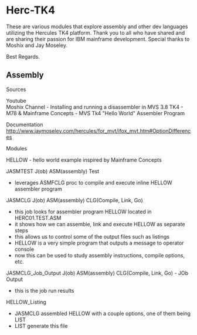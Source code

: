 # Herc-TK4

These are various modules that explore assembly and other dev languages utilizing the Hercules TK4 platform.
Thank you to all who have shared and are sharing their passion for IBM mainframe development.
Special thanks to Moshix and Jay Moseley.

Best Regards.

Assembly
--------
Sources 

Youtube         
Moshix Channel - Installing and running a disassembler in MVS 3.8 TK4 - M78 &
Mainframe Concepts - MVS Tk4 "Hello World" Assembler Program
             
Documentation  http://www.jaymoseley.com/hercules/for_mvt/ifox_mvt.htm#OptionDifferences
             
Modules

HELLOW  - hello world example inspired by Mainframe Concepts 
    
JASMTEST 
J(ob) ASM(assembly) Test
- leverages ASMFCLG proc to compile and execute inline HELLOW assembler program  
    
JASMCLG 
J(ob) ASM(assembly) CLG(Compile, Link, Go)
- this job looks for assembler program HELLOW located in HERC01.TEST.ASM
- it shows how we can assemble, link and execute HELLOW as separate steps
- this allows us to control some of the output files such as listings
- HELLOW is a very simple program that outputs a message to operator console
- now this can be used to study assembly instructions, compile options, etc.

JASMCLG_Job_Output
J(ob) ASM(assembly) CLG(Compile, Link, Go) - JOb Output
- this is the job run results

HELLOW_Listing
- JASMCLG assembled HELLOW with a couple options, one of them being LIST
- LIST generate this file

